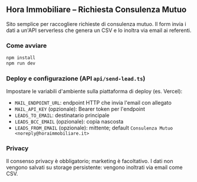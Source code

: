 ## Hora Immobiliare – Richiesta Consulenza Mutuo

Sito semplice per raccogliere richieste di consulenza mutuo. Il form invia i dati a un'API serverless che genera un CSV e lo inoltra via email ai referenti.

### Come avviare
```bash
npm install
npm run dev
```

### Deploy e configurazione (API `api/send-lead.ts`)
Impostare le variabili d'ambiente sulla piattaforma di deploy (es. Vercel):
- `MAIL_ENDPOINT_URL`: endpoint HTTP che invia l'email con allegato
- `MAIL_API_KEY` (opzionale): Bearer token per l'endpoint
- `LEADS_TO_EMAIL`: destinatario principale
- `LEADS_BCC_EMAIL` (opzionale): copia nascosta
- `LEADS_FROM_EMAIL` (opzionale): mittente; default `Consulenza Mutuo <noreply@horaimmobiliare.it>`

### Privacy
Il consenso privacy è obbligatorio; marketing è facoltativo. I dati non vengono salvati su storage persistente: vengono inoltrati via email come CSV.

